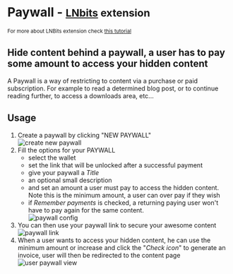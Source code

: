 # Paywall - <small>[LNbits](https://github.com/lnbits/lnbits) extension</small>

<small>For more about LNBits extension check [this tutorial](https://github.com/lnbits/lnbits/wiki/LNbits-Extensions)</small>

## Hide content behind a paywall, a user has to pay some amount to access your hidden content

A Paywall is a way of restricting to content via a purchase or paid subscription. For example to read a determined blog post, or to continue reading further, to access a downloads area, etc...

## Usage

1. Create a paywall by clicking "NEW PAYWALL"\
   ![create new paywall](https://i.imgur.com/q0ZIekC.png)
2. Fill the options for your PAYWALL
   - select the wallet
   - set the link that will be unlocked after a successful payment
   - give your paywall a _Title_
   - an optional small description
   - and set an amount a user must pay to access the hidden content. Note this is the minimum amount, a user can over pay if they wish
   - if _Remember payments_ is checked, a returning paying user won't have to pay again for the same content.\
     ![paywall config](https://i.imgur.com/CBW48F6.png)
3. You can then use your paywall link to secure your awesome content\
   ![paywall link](https://i.imgur.com/hDQmCDf.png)
4. When a user wants to access your hidden content, he can use the minimum amount or increase and click the "_Check icon_" to generate an invoice, user will then be redirected to the content page\
   ![user paywall view](https://i.imgur.com/3pLywkZ.png)

